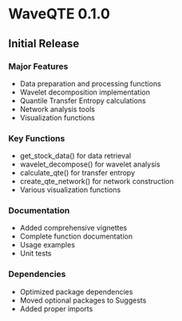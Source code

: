 # WaveQTE 0.1.0

## Initial Release

### Major Features
* Data preparation and processing functions
* Wavelet decomposition implementation
* Quantile Transfer Entropy calculations
* Network analysis tools
* Visualization functions

### Key Functions
* get_stock_data() for data retrieval
* wavelet_decompose() for wavelet analysis
* calculate_qte() for transfer entropy
* create_qte_network() for network construction
* Various visualization functions

### Documentation
* Added comprehensive vignettes
* Complete function documentation
* Usage examples
* Unit tests

### Dependencies
* Optimized package dependencies
* Moved optional packages to Suggests
* Added proper imports